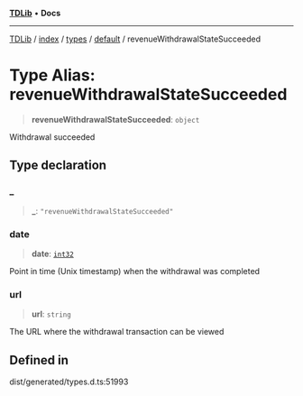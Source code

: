 [**TDLib**](../../../../../../README.md) • **Docs**

***

[TDLib](../../../../../../modules.md) / [index](../../../../../README.md) / [types](../../../README.md) / [default](../README.md) / revenueWithdrawalStateSucceeded

# Type Alias: revenueWithdrawalStateSucceeded

> **revenueWithdrawalStateSucceeded**: `object`

Withdrawal succeeded

## Type declaration

### \_

> **\_**: `"revenueWithdrawalStateSucceeded"`

### date

> **date**: [`int32`](int32-1.md)

Point in time (Unix timestamp) when the withdrawal was completed

### url

> **url**: `string`

The URL where the withdrawal transaction can be viewed

## Defined in

dist/generated/types.d.ts:51993
